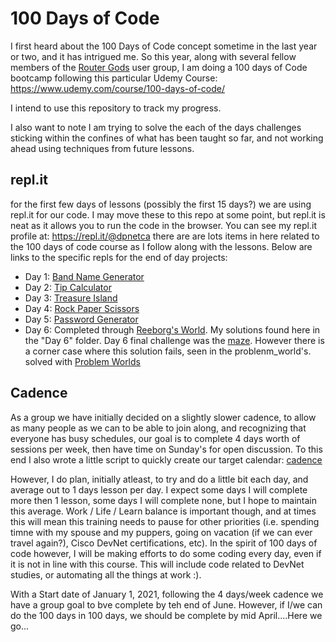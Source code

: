 # 100 Days of Code

I first heard about the 100 Days of Code concept sometime in the last year or two, and it has intrigued me.
So this year, along with several fellow members of the [Router Gods](http://routergods.com) user group, I am
doing a 100 days of Code bootcamp following this particular Udemy Course: https://www.udemy.com/course/100-days-of-code/

I intend to use this repository to track my progress.

I also want to note I am trying to solve the each of the days challenges sticking within the confines of what has been
taught so far, and not working ahead using techniques from future lessons.

## repl.it

for the first few days of lessons (possibly the first 15 days?) we are using repl.it for our code.
I may move these to this repo at some point, but repl.it is neat as it allows you to run the code in the browser.
You can see my repl.it profile at: https://repl.it/@dpnetca there are are lots items in here related to the
100 days of code course as I follow along with the lessons.
Below are links to the specific repls for the end of day projects:

- Day 1: [Band Name Generator](https://repl.it/@dpnetca/band-name-generator-start#main.py)
- Day 2: [Tip Calculator](https://repl.it/@dpnetca/tip-calculator-start#main.py)
- Day 3: [Treasure Island](https://repl.it/@dpnetca/treasure-island-start#main.py)
- Day 4: [Rock Paper Scissors](https://repl.it/@dpnetca/rock-paper-scissors)
- Day 5: [Password Generator](https://repl.it/@dpnetca/password-generator-start#main.py)
- Day 6: Completed through [Reeborg's World](https://reeborg.ca/). My solutions found here in the "Day 6" folder. Day 6 final challenge was the [maze](https://github.com/dpnetca/100daysOfCode/blob/master/day6/maze.py). However there is a corner case where this solution fails, seen in the problenm_world's. solved with [Problem Worlds](https://github.com/dpnetca/100daysOfCode/blob/master/day6/problem_worlds.py)

## Cadence

As a group we have initially decided on a slightly slower cadence, to allow as many people as we can to be able
to join along, and recognizing that everyone has busy schedules, our goal is to complete 4 days worth of sessions
per week, then have time on Sunday's for open discussion. To this end I also wrote a little script to quickly
create our target calendar: [cadence](https://repl.it/@dpnetca/cadence#main.py)

However, I do plan, initially atleast, to try and do a little bit each day, and average out to 1 days lesson per day.
I expect some days I will complete more then 1 lesson, some days I will complete none, but I hope to maintain this
average. Work / Life / Learn balance is important though, and at times this will mean this training needs to pause
for other priorities (i.e. spending timne with my spouse and my puppers, going on vacation (if we can ever travel again?),
Cisco DevNet certifications, etc). In the spirit of 100 days of code however, I will be making efforts to do some coding every day,
even if it is not in line with this course. This will include code related to DevNet studies, or automating all the things
at work :).

With a Start date of January 1, 2021, following the 4 days/week cadence we have a group goal to bve complete by teh end of June.
However, if I/we can do the 100 days in 100 days, we should be complete by mid April....Here we go...
